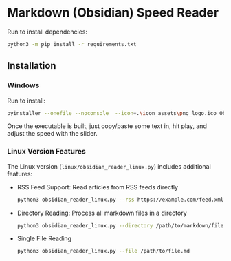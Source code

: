 # Markdown (Obsidian) Speed Reader

Run to install dependencies:
```bash
python3 -m pip install -r requirements.txt
```

## Installation

### Windows
Run to install:
```bash
pyinstaller --onefile --noconsole  --icon=.\icon_assets\png_logo.ico Obsidian_Reader.py
```

Once the executable is built, just copy/paste some text in, hit play, and adjust the speed with the slider.

### Linux Version Features
The Linux version (`linux/obsidian_reader_linux.py`) includes additional features:

- RSS Feed Support: Read articles from RSS feeds directly
  ```bash
  python3 obsidian_reader_linux.py --rss https://example.com/feed.xml
  ```
- Directory Reading: Process all markdown files in a directory
  ```bash
  python3 obsidian_reader_linux.py --directory /path/to/markdown/files
  ```
- Single File Reading
  ```bash
  python3 obsidian_reader_linux.py --file /path/to/file.md
  ```